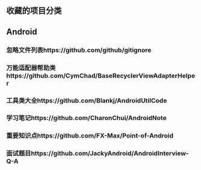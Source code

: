 
## 收藏的项目分类

## Android
### 忽略文件列表https://github.com/github/gitignore
### 万能适配器帮助类https://github.com/CymChad/BaseRecyclerViewAdapterHelper
### 工具类大全https://github.com/Blankj/AndroidUtilCode
### 学习笔记https://github.com/CharonChui/AndroidNote
### 重要知识点https://github.com/FX-Max/Point-of-Android
### 面试题目https://github.com/JackyAndroid/AndroidInterview-Q-A
